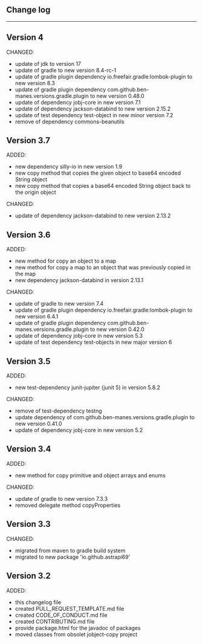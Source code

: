 ## Change log
----------------------

Version 4
-------------

CHANGED:

- update of jdk to version 17
- update of gradle to new version 8.4-rc-1
- update of gradle plugin dependency io.freefair.gradle:lombok-plugin to new version 8.3
- update of gradle plugin dependency com.github.ben-manes.versions.gradle.plugin to new version 0.48.0
- update of dependency jobj-core in new version 7.1
- update of dependency jackson-databind to new version 2.15.2
- update of test dependency test-object in new minor version 7.2
- remove of dependency commons-beanutils

Version 3.7
-------------

ADDED:

- new dependency silly-io in new version 1.9
- new copy method that copies the given object to base64 encoded String object
- new copy method that copies a base64 encoded String object back to the origin object

CHANGED:

- update of dependency jackson-databind to new version 2.13.2

Version 3.6
-------------

ADDED:

- new method for copy an object to a map
- new method for copy a map to an object that was previously copied in the map
- new dependency jackson-databind in version 2.13.1

CHANGED:

- update of gradle to new version 7.4
- update of gradle plugin dependency io.freefair.gradle:lombok-plugin to new version 6.4.1
- update of gradle plugin dependency com.github.ben-manes.versions.gradle.plugin to new version 0.42.0
- update of dependency jobj-core in new version 5.3
- update of test dependency test-objects in new major version 6

Version 3.5
-------------

ADDED:

- new test-dependency junit-jupiter (junit 5) in version 5.8.2

CHANGED:

- remove of test-dependency testng
- update dependency of com.github.ben-manes.versions.gradle.plugin to new version 0.41.0
- update of dependency jobj-core in new version 5.2

Version 3.4
-------------

ADDED:

- new method for copy primitive and object arrays and enums

CHANGED:

- update of gradle to new version 7.3.3
- removed delegate method copyProperties

Version 3.3
-------------

CHANGED:

- migrated from maven to gradle build system
- migrated to new package 'io.github.astrapi69'

Version 3.2
-------------

ADDED:

- this changelog file
- created PULL_REQUEST_TEMPLATE.md file
- created CODE_OF_CONDUCT.md file
- created CONTRIBUTING.md file
- provide package.html for the javadoc of packages
- moved classes from obsolet jobject-copy project
